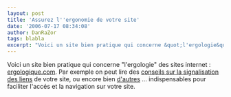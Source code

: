```yaml
---
layout: post
title: 'Assurez l''ergonomie de votre site'
date: '2006-07-17 08:34:08'
author: DanRaZor
tags: blabla
excerpt: "Voici un site bien pratique qui concerne &quot;l'ergologie&quot; des sites internet : [ergologique.com](http://www.ergologique.com).     \nPar exemple on peut lire des [conseils sur la signalisation des liens](http://www.ergologique.com/conseils/conseils.php?id_tip=808) de votre site,   ou encore bien      …"
---
```


Voici un site bien pratique qui concerne &quot;l'ergologie&quot; des sites internet : [ergologique.com](http://www.ergologique.com).
Par exemple on peut lire des [conseils sur la signalisation des liens](http://www.ergologique.com/conseils/conseils.php?id_tip=808) de votre site,   ou encore bien [d'autres](http://www.ergologique.com/conseils/) ... indispensables pour faciliter l'accés et la navigation sur votre site.
